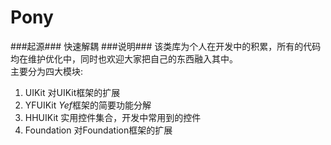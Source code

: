 Pony
======
###起源###
快速解耦
###说明###
该类库为个人在开发中的积累，所有的代码均在维护优化中，同时也欢迎大家把自己的东西融入其中。    
主要分为四大模块:

1. UIKit 对UIKit框架的扩展
2. YFUIKit *Yef*框架的简要功能分解
3. HHUIKit 实用控件集合，开发中常用到的控件
4. Foundation 对Foundation框架的扩展